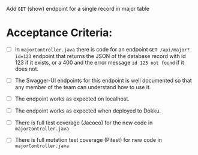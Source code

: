  Add `GET` (show) endpoint for a single record in major table

# Acceptance Criteria:

- [ ] In `majorController.java` there is code for an 
      endpoint `GET /api/major?id=123` endpoint 
      that returns the JSON of the database record with id 123 if it
      exists, or a 400 and the error message `id 123 not found` if it
      does not.
- [ ] The Swagger-UI endpoints for this endpoint is well documented
      so that any member of the team can understand how to use it.
- [ ] The endpoint works as expected on localhost.
- [ ] The endpoint works as expected when deployed to Dokku.
- [ ] There is full test coverage (Jacoco) for the new code in 
      `majorController.java`
- [ ] There is full mutation test coverage (Pitest) for new code in
      `majorController.java`


